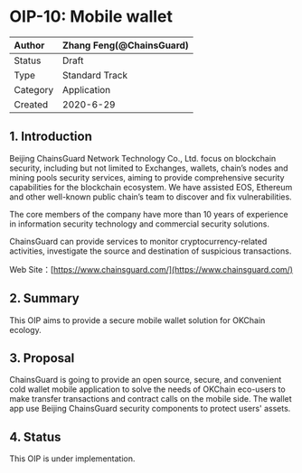 # OIP-10: Mobile wallet

| Author   | Zhang Feng(@ChainsGuard) |
| :------- | ------------------------ |
| Status   | Draft                    |
| Type     | Standard Track           |
| Category | Application              |
| Created  | 2020-6-29                |

## 1. Introduction

Beijing ChainsGuard Network Technology Co., Ltd. focus on blockchain security, including but not limited to Exchanges, wallets, chain’s nodes and mining pools security services, aiming to provide comprehensive security capabilities for the blockchain ecosystem. We have assisted EOS, Ethereum and other well-known public chain’s team to discover and fix vulnerabilities.

The core members of the company have more than 10 years of experience in information security technology and commercial security solutions.

ChainsGuard can provide services to monitor cryptocurrency-related activities, investigate the source and destination of suspicious transactions.

Web Site：[https://www.chainsguard.com/](https://www.chainsguard.com/)

## 2. Summary

This OIP aims to provide a secure mobile wallet solution for OKChain ecology.

## 3. Proposal

ChainsGuard is going to provide an open source, secure, and convenient cold wallet mobile application to solve the needs of OKChain eco-users to make transfer transactions and contract calls on the mobile side. The wallet app use Beijing ChainsGuard security components to protect users' assets.

## 4. Status

This OIP is under implementation.


